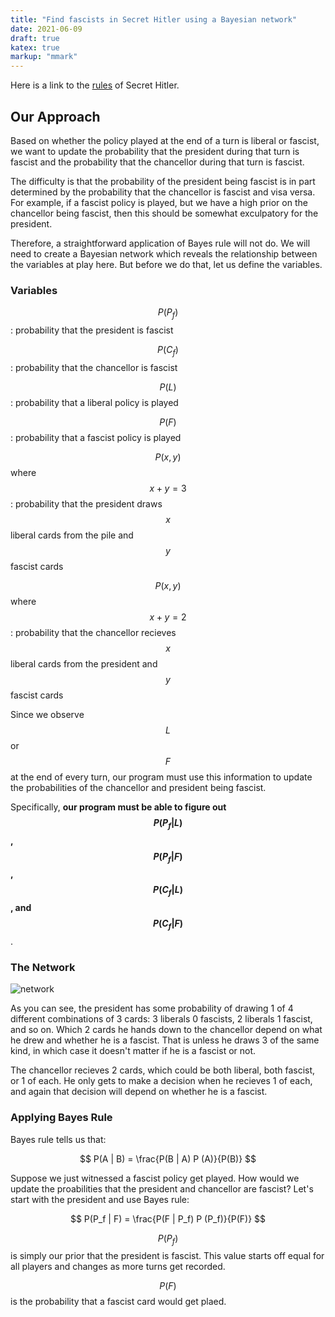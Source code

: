 ```yaml
---
title: "Find fascists in Secret Hitler using a Bayesian network"
date: 2021-06-09
draft: true
katex: true
markup: "mmark"
---
```


Here is a link to the [rules](https://www.secrethitler.com/assets/Secret_Hitler_Rules.pdf) of Secret Hitler.

## Our Approach

Based on whether the policy played at the end of a turn is liberal or fascist, we want to update the probability that the president during that turn is fascist and the probability that the chancellor during that turn is fascist.

The difficulty is that the probability of the president being fascist is in part determined by the probability that the chancellor is fascist and visa versa. For example, if a fascist policy is played, but we have a high prior on the chancellor being fascist, then this should be somewhat exculpatory for the president.

Therefore, a straightforward application of Bayes rule will not do. We will need to create a Bayesian network which reveals the relationship between the variables at play here. But before we do that, let us define the variables.

### Variables

$$P(P_f)$$: probability that the president is fascist

$$P(C_f)$$: probability that the chancellor is fascist

$$P(L)$$: probability that a liberal policy is played

$$P(F)$$: probability that a fascist policy is played

$$P(x, y)$$ where $$x + y = 3$$: probability that the president draws $$x$$ liberal cards from the pile and $$y$$ fascist cards

$$P(x, y)$$ where $$x + y = 2$$: probability that the chancellor recieves $$x$$ liberal cards from the president and $$y$$ fascist cards

Since we observe $$L$$ or $$F$$ at the end of every turn, our program must use this information to update the probabilities of the chancellor and president being fascist.

Specifically, **our program must be able to figure out $$P(P_f | L)$$, $$P(P_f | F)$$, $$P(C_f | L)$$, and $$P(C_f | F)$$**.

### The Network

![network](/bayesian-network.png)

As you can see, the president has some probability of drawing 1 of 4 different combinations of 3 cards: 3 liberals 0 fascists, 2 liberals 1 fascist, and so on. Which 2 cards he hands down to the chancellor depend on what he drew and whether he is a fascist. That is unless he draws 3 of the same kind, in which case it doesn't matter if he is a fascist or not.

The chancellor recieves 2 cards, which could be both liberal, both fascist, or 1 of each. He only gets to make a decision when he recieves 1 of each, and again that decision will depend on whether he is a fascist.

### Applying Bayes Rule

Bayes rule tells us that:

$$
P(A | B)  = \frac{P(B | A) P (A)}{P(B)}
$$

Suppose we just witnessed a fascist policy get played. How would we update the proabilities that the president and chancellor are fascist? Let's start with the president and use Bayes rule:

$$
P(P_f | F) = \frac{P(F | P_f) P (P_f)}{P(F)}
$$

$$P(P_f)$$ is simply our prior that the president is fascist. This value starts off equal for all players and changes as more turns get recorded.

$$P(F)$$ is the probability that a fascist card would get plaed.
